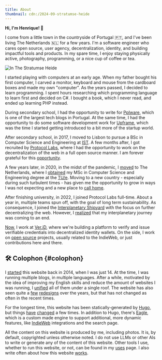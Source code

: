 ```yaml
---
title: About
thumbnail: cdn:/2024-09-stratumse-heide
---
```


<span id='greetings'>**<span id='hello'>Hi, I'm</span> <span style="color: var(--c)">Henrique</span>! 👋**</span>

I come from a little town in the countryside of Portugal 🇵🇹, and I've been living The Netherlands 🇳🇱 for a few years. I'm a software engineer who cares open source, user agency, decentralization, identity, and building impactful tools and products. In my spare time, I enjoy staying physically active, photography, programming, or a nice cup of coffee or tea.

<!--more-->

![](cdn:/2024-09-stratumse-heide "In The Stratumse Heide")

I started playing with computers at an early age. When my father bought his first computer, I carved a monitor, keyboard and mouse from the cardboard boxes and made my own "computer". As the years passed, I decided to learn programming. I spent hours researching which programming language to learn first and decided on C#. I bought a book, which I never read, and ended up learning PHP instead.

During secondary school, I had the opportunity to write for [Pplware](https://pplware.sapo.pt/), which is one of the largest tech blogs in Portugal. At the same time, I had the opportunity to do some software development work for [Upframe](/2017/07/12/how-did-i-start-working-remotely-at-a-startup/), which was the time I started getting introduced to a bit more of the startup world.

After secondary school, in 2017, I moved to Lisbon to pursue a BSc in Computer Science and Engineering at [IST](https://tecnico.ulisboa.pt/pt/). A few months after, I got recruited by [Protocol Labs](https://protocol.ai/), where I had the opportunity to work on the decentralization of the web in a full open source manner. I am forever grateful for this [opportunity](/2018/10/27/working-at-protocol-labs/).

A few years later, in 2020, in the midst of the pandemic, I [moved](/2020/03/30/a-new-adventure/) to The Netherlands, where I [obtained](/2022/11/25/msc-graduation-ceremony/) my MSc in Computer Science and Engineering degree at the [TU/e](https://tue.nl). Moving to a new country - especially during such turbulent times - has given me the opportunity to grow in ways I was not expecting and a new place to [call home](/2024/01/10/when-does-abroad-stop-being-abroad/).

After finishing university, in 2022, I joined Protocol Labs full-time. About a year in, multiple teams spun off, with the goal of long term sustainability. As consequence, I joined the [Interplanetary Shipyard](https://blog.ipfs.tech/shipyard-hello-world/) with the focus on further decentralizing the web. However, I [realized](/2024/05/06/leaving-the-interplanetary-journey/) that my interplanetary journey was coming to an end.

[Now](/tags/now), I work at [Ver.iD](https://ver.id/), where we're building a platform to verify and issue verifiable credentials into decentralized identity wallets. On the side, I work on [open source](https://github.com/hacdias) projects, usually related to the IndieWeb, or just contributions here and there. 

## 🛠️ Colophon {#colophon}

I [started](/2014/07/12/apresentacao/) this website back in 2014, when I was just 14. At the time, I was running multiple blogs, in multiple languages. After a while, motivated by the idea of improving my English skills and reduce the amount of websites I was running, I [unified](/2015/02/11/i-have-moved-again/) all of them under a single roof. The website has also seen quite a [few](/2022/03/25/my-website-before-indieweb) [redesigns](/2022/06/18/my-website-after-indieweb) over the years, but that has not changed as often in the recent times.

For the longest time, this website has been statically-generated by [Hugo](/2015/08/12/farewell-wordpress-hello-hugo/), but things [have](/2021/11/19/farewell-hugo-hello-eagle/) [changed](/2023/06/13/farewell-eagle-kinda-hello-hugo/) a few times. In addition to Hugo, there's [Eagle](https://github.com/hacdias/eagle), which is a custom made engine to support additional, more dynamic features, like [IndieWeb](https://indieweb.org/) integrations and the search page.

All the content on this website is produced by me, including photos. It is, by default, copyrighted unless otherwise noted. I do not use LLMs or other AIs to write or generate any of the content of this website. Other tools I use, whether to run this website, or not, can be found in my [uses](/uses/) page. I also write often about how this website [works](/tags/meta/).
